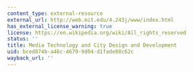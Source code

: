 ```yaml
---
content_type: external-resource
external_url: http://web.mit.edu/4.243j/www/index.html
has_external_license_warning: true
license: https://en.wikipedia.org/wiki/All_rights_reserved
status: ''
title: Media Technology and City Design and Development
uid: bced874b-a46c-4679-9d04-d1fade08c62c
wayback_url: ''
---
```

